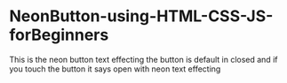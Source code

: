 # NeonButton-using-HTML-CSS-JS-forBeginners
This is the neon button text effecting the button is default in closed and if you touch  the button it says open with neon text effecting
